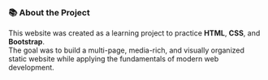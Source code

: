### 📚 About the Project

This website was created as a learning project to practice **HTML**, **CSS**, and **Bootstrap**.  
The goal was to build a multi-page, media-rich, and visually organized static website while applying the fundamentals of modern web development.
